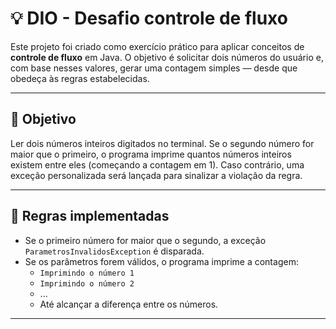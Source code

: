 # 💡 DIO - Desafio controle de fluxo 

Este projeto foi criado como exercício prático para aplicar conceitos de **controle de fluxo** em Java. O objetivo é solicitar dois números do usuário e, com base nesses valores, gerar uma contagem simples — desde que obedeça às regras estabelecidas.

---

## 🎯 Objetivo

Ler dois números inteiros digitados no terminal. Se o segundo número for maior que o primeiro, o programa imprime quantos números inteiros existem entre eles (começando a contagem em 1). Caso contrário, uma exceção personalizada será lançada para sinalizar a violação da regra.

---

## 📌 Regras implementadas

- Se o primeiro número for maior que o segundo, a exceção `ParametrosInvalidosException` é disparada.
- Se os parâmetros forem válidos, o programa imprime a contagem:
  - `Imprimindo o número 1`
  - `Imprimindo o número 2`
  - ...
  - Até alcançar a diferença entre os números.

---



